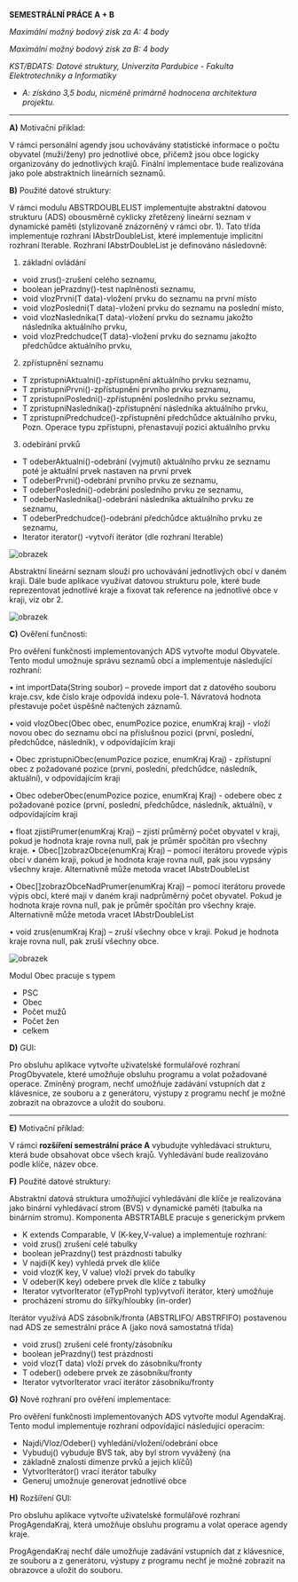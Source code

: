 **SEMESTRÁLNÍ PRÁCE A + B**

_Maximální možný bodový zisk za A: 4 body_ 

_Maximální možný bodový zisk za B: 4 body_ 

_KST/BDATS: Datové struktury, Univerzita Pardubice - Fakulta Elektrotechniky a Informatiky_

- _A: získáno 3,5 bodu, nicméně primárně hodnocena architektura projektu._

____

**A)** Motivační příklad:

V rámci personální agendy jsou uchovávány statistické informace o počtu obyvatel
(muži/ženy) pro jednotlivé obce, přičemž jsou obce logicky organizovány do jednotlivých
krajů. Finální implementace bude realizována jako pole abstraktních lineárních seznamů.

**B)** Použité datové struktury:

V rámci modulu ABSTRDOUBLELIST implementujte abstraktní datovou strukturu (ADS)
obousměrně cyklicky zřetězený lineární seznam v dynamické paměti (stylizovaně
znázorněný v rámci obr. 1). Tato třída implementuje rozhraní IAbstrDoubleList,
které implementuje implicitní rozhraní Iterable. Rozhraní IAbstrDoubleList je
definováno následovně:

1) základní ovládání
- void zrus()-zrušení celého seznamu,
- boolean jePrazdny()-test naplněnosti seznamu,
- void vlozPrvni(T data)-vložení prvku do seznamu na první místo
- void vlozPosledni(T data)-vložení prvku do seznamu na poslední místo,
- void vlozNaslednika(T data)-vložení prvku do seznamu jakožto následníka
aktuálního prvku,
- void vlozPredchudce(T data)-vložení prvku do seznamu jakožto předchůdce
aktuálního prvku,

2) zpřístupnění seznamu
- T zpristupniAktualni()-zpřístupnění aktuálního prvku seznamu,
- T zpristupniPrvni()-zpřístupnění prvního prvku seznamu,
- T zpristupniPosledni()-zpřístupnění posledního prvku seznamu,
- T zpristupniNaslednika()-zpřístupnění následníka aktuálního prvku,
- T zpristupniPredchudce()-zpřístupnění předchůdce aktuálního prvku,
Pozn. Operace typu zpřístupni, přenastavují pozici aktuálního prvku

3) odebírání prvků
- T odeberAktualni()-odebrání (vyjmutí) aktuálního prvku ze seznamu poté je
aktuální prvek nastaven na první prvek
- T odeberPrvni()-odebrání prvního prvku ze seznamu,
- T odeberPosledni()-odebrání posledního prvku ze seznamu,
- T odeberNaslednika()-odebrání následníka aktuálního prvku ze seznamu,
- T odeberPredchudce()-odebrání předchůdce aktuálního prvku ze seznamu,
- Iterator<T> iterator() -vytvoří iterátor (dle rozhraní Iterable)


![obrazek](https://github.com/user-attachments/assets/0cbc4e7f-ac53-4532-a7b8-52b027828316)

Abstraktní lineární seznam slouží pro uchovávání jednotlivých obcí v daném kraji. Dále
bude aplikace využívat datovou strukturu pole, které bude reprezentovat jednotlivé kraje a
fixovat tak reference na jednotlivé obce v kraji, viz obr 2.

![obrazek](https://github.com/user-attachments/assets/9c310ae8-131b-455d-92e7-772ff43eb8c2)

**C)** Ověření funčnosti:

Pro ověření funkčnosti implementovaných ADS vytvořte modul Obyvatele. Tento modul
umožnuje správu seznamů obcí a implementuje následující rozhraní:


• int importData(String soubor) – provede import dat z datového souboru
kraje.csv, kde číslo kraje odpovídá indexu pole-1. Návratová hodnota přestavuje počet
úspěšně načtených záznamů.


• void vlozObec(Obec obec, enumPozice pozice, enumKraj kraj) -
vloží novou obec do seznamu obcí na příslušnou pozici (první, poslední, předchůdce,
následník), v odpovídajícím kraji

• Obec zpristupniObec(enumPozice pozice, enumKraj Kraj) -
zpřístupní obec z požadované pozice (první, poslední, předchůdce, následník, aktuální),
v odpovídajícím kraji

• Obec odeberObec(enumPozice pozice, enumKraj Kraj) - odebere
obec z požadované pozice (první, poslední, předchůdce, následník, aktuální),
v odpovídajícím kraji

• float zjistiPrumer(enumKraj Kraj) – zjistí průměrný počet obyvatel
v kraji, pokud je hodnota kraje rovna null, pak je průměr spočítán pro všechny kraje.
• Obec[]zobrazObce(enumKraj Kraj) – pomocí iterátoru provede výpis obcí
v daném kraji, pokud je hodnota kraje rovna null, pak jsou vypsány všechny kraje.
Alternativně může metoda vracet IAbstrDoubleList

• Obec[]zobrazObceNadPrumer(enumKraj Kraj) – pomocí iterátoru provede
výpis obcí, které mají v daném kraji nadprůměrný počet obyvatel. Pokud je hodnota kraje
rovna null, pak je průměr spočítán pro všechny kraje. Alternativně může metoda vracet
IAbstrDoubleList

• void zrus(enumKraj Kraj) – zruší všechny obce v kraji. Pokud je hodnota
kraje rovna null, pak zruší všechny obce.

![obrazek](https://github.com/user-attachments/assets/8504e73c-01a1-43e6-9127-3d9a6c5bcabb)

Modul Obec pracuje s typem
  - PSC
  - Obec
  - Počet mužů
  - Počet žen
  - celkem

**D)** GUI:

Pro obsluhu aplikace vytvořte uživatelské formulářové rozhraní ProgObyvatele, které
umožňuje obsluhu programu a volat požadované operace.
Zmíněný program, nechť umožňuje zadávání vstupních dat z klávesnice, ze souboru a
z generátoru, výstupy z programu nechť je možné zobrazit na obrazovce a uložit do souboru.

___
**E)** Motivační příklad:

V rámci **rozšíření semestrální práce A** vybudujte vyhledávací strukturu, která bude
obsahovat obce všech krajů. Vyhledávání bude realizováno podle klíče, název obce.

**F)** Použité datové struktury:

Abstraktní datová struktura umožňující vyhledávání dle klíče je realizována jako binární
vyhledávací strom (BVS) v dynamické paměti (tabulka na binárním stromu).
Komponenta ABSTRTABLE pracuje s generickým prvkem
 - K extends Comparable<K>, V (K-key,V-value) a implementuje rozhraní:
 - void zrus() zrušení celé tabulky
 - boolean jePrazdny() test prázdnosti tabulky
 - V najdi(K key) vyhledá prvek dle klíče
 - void vloz(K key, V value) vloží prvek do tabulky
 - V odeber(K key) odebere prvek dle klíče z tabulky
 - Iterator vytvorIterator (eTypProhl typ)vytvoří iterátor, který umožňuje
 - procházení stromu do šířky/hloubky (in-order)


Iterátor využívá ADS zásobník/fronta (ABSTRLIFO/ ABSTRFIFO) postavenou nad ADS
ze semestrální práce A (jako nová samostatná třída)
 - void zrus() zrušení celé fronty/zásobníku
 - boolean jePrazdny() test prázdnosti
 - void vloz(T data) vloží prvek do zásobníku/fronty
 - T odeber() odebere prvek ze zásobníku/fronty
 - Iterator vytvorIterator vrací iterátor zásobníku/fronty

**G)** Nové rozhraní pro ověření implementace:

Pro ověření funkčnosti implementovaných ADS vytvořte modul AgendaKraj. Tento
modul implementuje rozhraní odpovídající následující operacím:
 - Najdi/Vloz/Odeber() vyhledání/vložení/odebrání obce
 - Vybuduj() vybuduje BVS tak, aby byl strom vyvážený (na
 - základně znalosti dimenze prvků a jejich klíčů)
 - VytvorIterátor() vrací iterátor tabulky
 - Generuj umožnuje generovat jednotlivé obce

**H)** Rozšíření GUI:

Pro obsluhu aplikace vytvořte uživatelské formulářové rozhraní ProgAgendaKraj, která
umožňuje obsluhu programu a volat operace agendy kraje.

ProgAgendaKraj nechť dále umožňuje zadávání vstupních dat z klávesnice, ze souboru a
z generátoru, výstupy z programu nechť je možné zobrazit na obrazovce a uložit do souboru.
